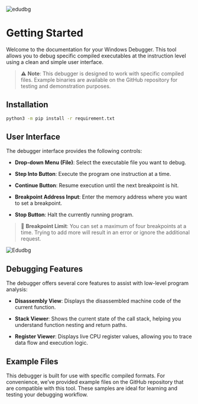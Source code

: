 ![edudbg](https://github.com/user-attachments/assets/c791ff98-c91d-495b-8af1-477bc9cc6f1c)

# Getting Started

Welcome to the documentation for your Windows Debugger. This tool allows you to debug specific compiled executables at the instruction level using a clean and simple user interface.

> ⚠️ **Note**: This debugger is designed to work with specific compiled files. Example binaries are available on the GitHub repository for testing and demonstration purposes.

## Installation
```bash
python3 -m pip install -r requirement.txt
```

## User Interface

The debugger interface provides the following controls:

- **Drop-down Menu (File)**: Select the executable file you want to debug.

- **Step Into Button**: Execute the program one instruction at a time.

- **Continue Button**: Resume execution until the next breakpoint is hit.

- **Breakpoint Address Input**: Enter the memory address where you want to set a breakpoint.

- **Stop Button**: Halt the currently running program.

> 🔹 **Breakpoint Limit**: You can set a maximum of four breakpoints at a time. Trying to add more will result in an error or ignore the additional request.

![Edudbg](https://github.com/user-attachments/assets/f513a851-49db-4e53-82ff-a18c4184d2b1)

## Debugging Features

The debugger offers several core features to assist with low-level program analysis:

- **Disassembly View**: Displays the disassembled machine code of the current function.

- **Stack Viewer**: Shows the current state of the call stack, helping you understand function nesting and return paths.

- **Register Viewer**: Displays live CPU register values, allowing you to trace data flow and execution logic.

## Example Files

This debugger is built for use with specific compiled formats. For convenience, we’ve provided example files on the GitHub repository that are compatible with this tool. These samples are ideal for learning and testing your debugging workflow.
